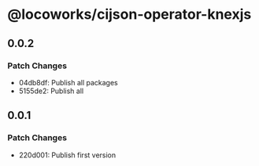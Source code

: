 # @locoworks/cijson-operator-knexjs

## 0.0.2

### Patch Changes

- 04db8df: Publish all packages
- 5155de2: Publish all

## 0.0.1

### Patch Changes

- 220d001: Publish first version
